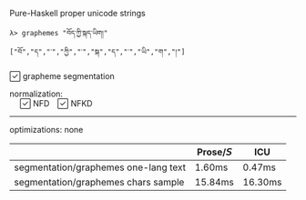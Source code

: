 Pure-Haskell proper unicode strings

```
λ> graphemes "བོད་ཀྱི་སྐད་ཡིག།"
["བོ","ད","་","ཀྱི","་","སྐ","ད","་","ཡི","ག","།"]
```


✓⃞ grapheme segmentation

normalization:  
  ✓⃞ NFD ✓⃞ NFKD

-------


optimizations: none

|       	                                |  Prose/𝘚    |  ICU          |
|-----------------------------------------------|------------|---------------|
|segmentation/graphemes one-lang text           | 1.60ms     | 0.47ms        |
|segmentation/graphemes chars sample            | 15.84ms    | 16.30ms       |


